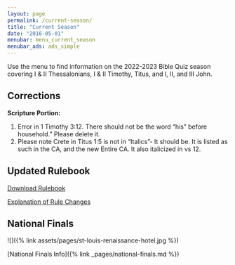 ```yaml
---
layout: page
permalink: /current-season/
title: "Current Season"
date: "2016-05-01"
menubar: menu_current_season
menubar_ads: ads_simple
---
```


Use the menu to find information on the 2022-2023 Bible Quiz season covering I & II Thessalonians, I & II Timothy, Titus, and I, II, and III John.

## Corrections

**Scripture Portion:**

1. Error in 1 Timothy 3:12. There should not be the word “his” before household.” Please delete it.
2. Please note Crete in Titus 1:5 is not in “Italics”- It should be. It is listed as such in the CA, and the new Entire CA. It also italicized in vs 12.


## Updated Rulebook

<a href="{% link assets/2022/22-23-BQ-Rules.pdf %}" class="button is-primary">Download Rulebook</a>

<a href="{% link _pages/changes-to-the-rulebook-for-the-2022-2023-season.md %}" class="button is-primary">Explanation of Rule Changes</a>

## National Finals

![]({% link assets/pages/st-louis-renaissance-hotel.jpg %})

[National Finals Info]({% link _pages/national-finals.md %})
